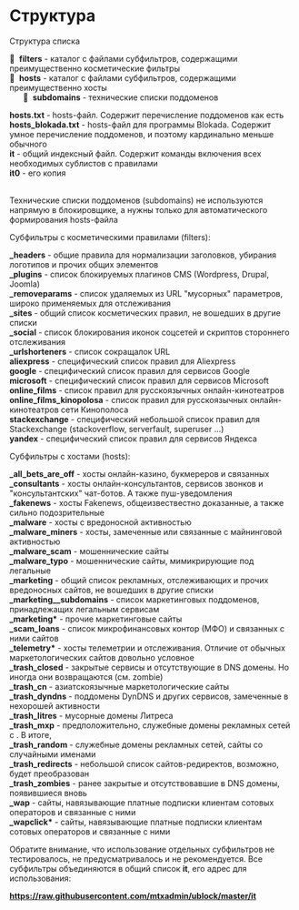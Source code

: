 # Структура

Структура списка

📁&nbsp;&nbsp;**filters** - каталог с файлами субфильтров, содержащими преимущественно косметические фильтры<br>
📁&nbsp;&nbsp;**hosts** - каталог с файлами субфильтров, содержащими преимущественно хосты<br>
&nbsp;&nbsp;&nbsp;&nbsp;&nbsp;&nbsp;📁&nbsp;&nbsp;**subdomains** - технические списки поддоменов<br>

**hosts.txt** - hosts-файл. Содержит перечисление поддоменов как есть<br>
**hosts_blokada.txt** - hosts-файл для программы Blokada. Содержит умное перечисление поддоменов, и поэтому кардинально меньше обычного<br>
**it** - общий индексный файл. Содержит команды включения всех необходимых сублистов с правилами<br>
**it0** - его копия
<br><br>


Технические списки поддоменов (subdomains) не используются напрямую в блокировщике, а нужны только для автоматического формирования hosts-файла


Субфильтры с косметическими правилами (filters):

**_headers** - общие правила для нормализации заголовков, убирания логотипов и прочих общих элементов<br>
**_plugins** - список блокируемых плагинов CMS (Wordpress, Drupal, Joomla)<br>
**_removeparams** - список удаляемых из URL "мусорных" параметров, широко применяемых для отслеживания<br> 
**_sites** - общий список косметических правил, не вошедших в другие списки<br>
**_social** - список блокирования иконок соцсетей и скриптов стороннего отслеживания<br>
**_urlshorteners** - список сокращалок URL<br>
**aliexpress** - специфический список правил для Aliexpress<br>
**google** - специфический список правил для сервисов Google<br>
**microsoft** - специфический список правил для сервисов Microsoft<br>
**online_films** - список правил для русскоязычных онлайн-кинотеатров<br>
**online_films_kinopolosa** - список правил для русскоязычных онлайн-кинотеатров сети Кинополоса<br>
**stackexchange** - специфический небольшой список правил для Stackexchange (stackoverflow, serverfault, superuser ...)<br>
**yandex** - специфический список правил для сервисов Яндекса<br>

Субфильтры с хостами (hosts):

 **_all_bets_are_off** - хосты онлайн-казино, букмереров и связанных<br>
**_consultants** - хосты онлайн-консультантов, сервисов звонков и "консультантских" чат-ботов. А также пуш-уведомления<br>
**_fakenews** - хосты Fakenews, общеизвествестно доказанные, а также сильно подозрительные<br>
**_malware** - хосты с вредоносной активностью<br>
**_malware_miners** - хосты, замеченные или связанные с майнинговой активностью<br>
**_malware_scam** - мошеннические сайты<br>
**_malware_typo** - мошеннические сайты, мимикрирующие под легальные<br>
**_marketing** - общий список рекламных, отслеживающих и прочих вредоносных сайтов, не вошедших в другие списки<br>
**_marketing__subdomains** - список маркетинговых поддоменов, принадлежащих легальным сервисам<br>
**_marketing\*** - прочие маркетинговые сайты<br>
**_scam_loans** - список микрофинансовых контор (МФО) и связанных с ними сайтов<br>
**_telemetry\*** - хосты телеметрии и отслеживания. Отличие от обычных маркетологических сайтов довольно условное<br>
**_trash_closed** - закрытые сервисы и отсутствующие в DNS домены. Но иногда они возвращаются (см. zombie)<br>
**_trash_cn** - азиатскоязычные маркетологические сайты<br>
**_trash_dyndns** - поддомены DynDNS и других сервисов, замеченные в нехорошей активности<br>
**_trash_litres** - мусорные домены Литреса<br>
**_trash_mxp** - предположительно, служебные домены рекламных сетей с . В итоге, <br>
**_trash_random** - служебные домены рекламных сетей, сайты со случайными именами<br>
**_trash_redirects** - небольшой список сайтов-редиректов, возможно, будет преобразован<br>
**_trash_zombies** - ранее закрытые и отсутствовавшие в DNS домены, появившиеся вновь<br>
**_wap** - сайты, навязывающие платные подписки клиентам сотовых операторов и связанные с ними<br>
**_wapclick\*** - сайты, навязывающие платные подписки клиентам сотовых операторов и связанные с ними<br>


Обратите внимание, что использование отдельных субфильтров не тестировалось, не предусматривалось и не рекомендуется. Все субфильтры объединяются в общий список **it**, его адрес для использования:

**https://raw.githubusercontent.com/mtxadmin/ublock/master/it**



